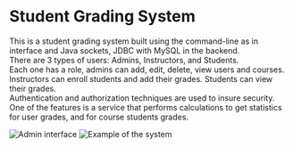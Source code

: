 # Student Grading System

This is a student grading system built using the command-line as in interface and Java sockets, JDBC with MySQL in the backend. <br>
There are 3 types of users: Admins, Instructors, and Students. <br>
Each one has a role, admins can add, edit, delete, view users and courses. Instructors can enroll students and add their grades. Students can view their grades. <br>
Authentication and authorization techniques are used to insure security. <br>
One of the features is a service that performs calculations to get statistics for user grades, and for course students grades. <br>

![Admin interface](https://i.ibb.co/6Ysp1qP/part1-1-3.png)
![Example of the system](https://i.ibb.co/ckM1LRb/part1-1-4.png)
